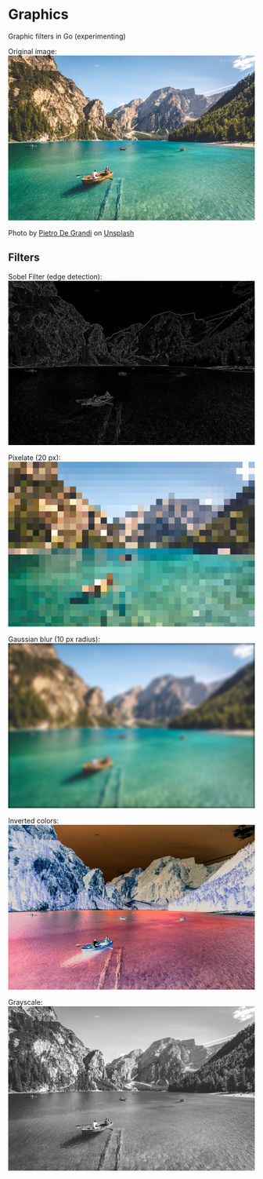 # Graphics
Graphic filters in Go (experimenting)

Original image:
![alt text](https://github.com/b4pho/Graphics/blob/main/assets/original.jpg?raw=true)

Photo by <a href="https://unsplash.com/it/@peter_mc_greats?utm_source=unsplash&utm_medium=referral&utm_content=creditCopyText">Pietro De Grandi</a> on <a href="https://unsplash.com/images/nature/landscape?utm_source=unsplash&utm_medium=referral&utm_content=creditCopyText">Unsplash</a>

## Filters

Sobel Filter (edge detection):
![alt text](https://github.com/b4pho/Graphics/blob/main/assets/sobel.png?raw=true)

Pixelate (20 px):
![alt text](https://github.com/b4pho/Graphics/blob/main/assets/pixelate_20.png?raw=true)

Gaussian blur (10 px radius):
![alt text](https://github.com/b4pho/Graphics/blob/main/assets/blur_10.png?raw=true)

Inverted colors:
![alt text](https://github.com/b4pho/Graphics/blob/main/assets/inverted.png?raw=true)

Grayscale:
![alt text](https://github.com/b4pho/Graphics/blob/main/assets/grayscale.png?raw=true)

  
